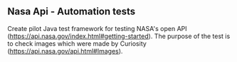 ## Nasa Api - Automation tests
Create pilot Java test framework for testing NASA's open API (https://api.nasa.gov/index.html#getting-started). 
The purpose of the test is to check images which were made by Curiosity (https://api.nasa.gov/api.html#Images).

